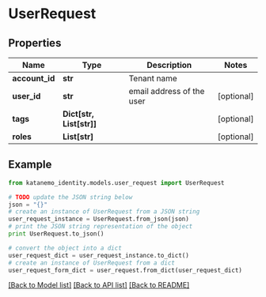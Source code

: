 # UserRequest


## Properties
Name | Type | Description | Notes
------------ | ------------- | ------------- | -------------
**account_id** | **str** | Tenant name | 
**user_id** | **str** | email address of the user | [optional] 
**tags** | **Dict[str, List[str]]** |  | [optional] 
**roles** | **List[str]** |  | [optional] 

## Example

```python
from katanemo_identity.models.user_request import UserRequest

# TODO update the JSON string below
json = "{}"
# create an instance of UserRequest from a JSON string
user_request_instance = UserRequest.from_json(json)
# print the JSON string representation of the object
print UserRequest.to_json()

# convert the object into a dict
user_request_dict = user_request_instance.to_dict()
# create an instance of UserRequest from a dict
user_request_form_dict = user_request.from_dict(user_request_dict)
```
[[Back to Model list]](../README.md#documentation-for-models) [[Back to API list]](../README.md#documentation-for-api-endpoints) [[Back to README]](../README.md)


